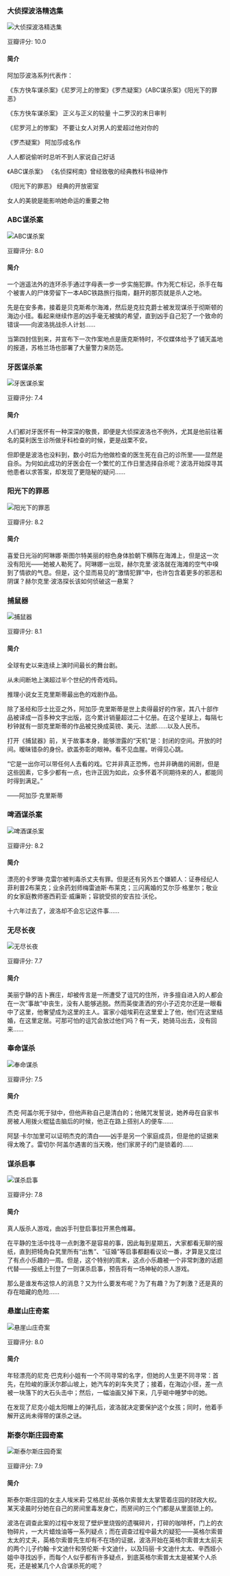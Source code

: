 ### 大侦探波洛精选集

![大侦探波洛精选集](https://img1.doubanio.com/view/subject/l/public/s29423727.jpg)

豆瓣评分: 10.0

#### 简介

阿加莎波洛系列代表作：

《东方快车谋杀案》《尼罗河上的惨案》《罗杰疑案》《ABC谋杀案》《阳光下的罪恶》

《东方快车谋杀案》 正义与正义的较量 十二罗汉的末日审判

《尼罗河上的惨案》 不要让女人对男人的爱超过他对你的

《罗杰疑案》 阿加莎成名作

人人都说偷听时总听不到人家说自己好话

《ABC谋杀案》 《名侦探柯南》曾经致敬的经典教科书级神作

《阳光下的罪恶》 经典的开放密室

女人的美貌是能影响她命运的重要之物



### ABC谋杀案

![ABC谋杀案](https://img3.doubanio.com/view/subject/l/public/s29699663.jpg)

豆瓣评分: 8.0

#### 简介

一个逍遥法外的连环杀手通过字母表一步一步实施犯罪。作为死亡标记，杀手在每个被害人的尸体旁留下一本ABC铁路旅行指南，翻开的那页就是杀人之地。

先是在安多弗，接着是贝克斯希尔海滩，然后是克拉克爵士被发现谋杀于彻斯顿的海边小径。看起来继续作恶的凶手毫无被擒的希望，直到凶手自己犯了一个致命的错误——向波洛挑战杀人计划……

当第四封信到来，并宣布下一次作案地点是唐克斯特时，不仅媒体给予了铺天盖地的报道，苏格兰场也部署了大量警力来防范。



### 牙医谋杀案

![牙医谋杀案](https://img1.doubanio.com/view/subject/l/public/s3052689.jpg)

豆瓣评分: 7.4

#### 简介

人们都对牙医怀有一种深深的敬畏，即便是大侦探波洛也不例外，尤其是他前往著名的莫利医生诊所做牙科检查的时候，更是战栗不安。

但即便是波洛也没料到，数小时后为他做检查的医生死在自己的诊所里——显然是自杀。为何如此成功的牙医会在一个繁忙的工作日里选择自杀呢？波洛开始探寻其他患者以求答案，却发现了更隐秘的疑问……



### 阳光下的罪恶

![阳光下的罪恶](https://img1.doubanio.com/view/subject/l/public/s1772257.jpg)

豆瓣评分: 8.2

#### 简介

喜爱日光浴的阿琳娜·斯图尔特美丽的棕色身体脸朝下横陈在海滩上，但是这一次没有阳光——她被人勒死了。阿琳娜一出现，赫尔克里·波洛就在海滩的空气中嗅到了情欲的气息。但是，这个显而易见的“激情犯罪”中，也许包含着更多的邪恶和阴谋？赫尔克里·波洛探长该如何侦破这一悬案？



### 捕鼠器

![捕鼠器](https://img3.doubanio.com/view/subject/l/public/s2614375.jpg)

豆瓣评分: 8.1

#### 简介

全球有史以来连续上演时间最长的舞台剧。

从未间断地上演超过半个世纪的传奇戏码。

推理小说女王克里斯蒂最出色的戏剧作品。

除了圣经和莎士比亚之外，阿加莎·克里斯蒂是世上卖得最好的作家，其八十部作品被译成一百多种文字出版，迄今累计销量超过二十亿册。在这个星球上，每隔七秒钟就有一部克里斯蒂的作品被兑换成英镑、美元、法郎……以及人民币。

打开《捕鼠器》前，关于故事本身，能够泄露的“天机”是：封闭的空间。开放的时间。暧昧错杂的身份。欲盖弥彰的眼神。看不见血腥。听得见心跳。

“它是一出你可以带任何人去看的戏。它并非真正恐怖，也并非确凿的闹剧，但是这些因素，它多少都有一点，也许正因为如此，众多怀着不同期待来的人，都能同时得到满足。”

——阿加莎·克里斯蒂



### 啤酒谋杀案

![啤酒谋杀案](https://img1.doubanio.com/view/subject/l/public/s2181908.jpg)

豆瓣评分: 8.2

#### 简介

漂亮的卡罗琳·克雷尔被判毒杀丈夫有罪。但是还有另外五个嫌颖人：证券经纪人菲利普2布莱克；业余药划师梅雷迪斯·布莱克；三闪离婚的艾尔莎·格里尔；敬业的女家庭教师塞西莉亚·威廉斯；容貌受损的安吉拉·沃伦。

十六年过去了，波洛却不会忘记这件事……



### 无尽长夜

![无尽长夜](https://img1.doubanio.com/view/subject/l/public/s3004239.jpg)

豆瓣评分: 7.7

#### 简介

美丽宁静的吉卜赛庄，却被传言是一所遭受了诅咒的住所，许多擅自进入的人都会在一次“事故”中丧生，没有人能够逃脱。然而英俊潇洒的穷小子迈克尔还是一眼看中了这里，他奢望成为这里的主人。富家小姐埃莉在这里爱上了他，他们在这里结婚，在这里定居。可那可怕的诅咒会放过他们吗？有一天，她骑马出去，没有回来……



### 奉命谋杀

![奉命谋杀](https://img1.doubanio.com/view/subject/l/public/s3295538.jpg)

豆瓣评分: 7.5

#### 简介

杰克·阿盖尔死于狱中，但他声称自己是清白的；他赌咒发誓说，她养母在自家书房被人用拨火棍猛击脑后的时候，他正在路上搭别人的便车……

阿瑟·卡尔加里可以证明杰克的清白——凶手是另一个家庭成员，但是他的证据来得太晚了。雷切尔·阿盖尔遇害的当天晚，他们家房子的门是锁着的……



### 谋杀启事

![谋杀启事](https://img3.doubanio.com/view/subject/l/public/s2963946.jpg)

豆瓣评分: 7.8

#### 简介

真人版杀人游戏，由凶手刊登启事拉开黑色帷幕。

在平静的生活中找寻一点刺激不是容易的事，因此每到星期五，大家都看无聊的报纸，直到把犄角旮旯里所有“出售”、“征婚”等启事都翻看议论一番，才算是又度过了有点小乐趣的一周。但是，这个特别的周末，这点小乐趣被一个非常刺激的话题代替——报纸上刊登了一则谋杀启事，预告将有一场神秘的杀人游戏。

那么是谁发布这惊人的消息？又为什么要发布呢？为了有趣？为了刺激？还是真的存在暗藏的危险……



### 悬崖山庄奇案

![悬崖山庄奇案](https://img1.doubanio.com/view/subject/l/public/s1881708.jpg)

豆瓣评分: 8.0

#### 简介

年轻漂亮的尼克·巴克利小姐有一个不同寻常的名字，但她的人生更不同寻常：首先，在险峻的康沃尔郡山坡上，她汽车的刹车失灵了；接着，在海边小径，差一点被一块落下的大石头击中；然后，一幅油画又掉下来，几乎砸中睡梦中的她。

在发现了尼克小姐太阳帽上的弹孔后，波洛就决定要保护这个女孩；同时，他着手解开这尚未得带的谋杀之谜。



### 斯泰尔斯庄园奇案

![斯泰尔斯庄园奇案](https://img3.doubanio.com/view/subject/l/public/s1953940.jpg)

豆瓣评分: 7.9

#### 简介

斯泰尔斯庄园的女主人埃米莉·艾格尼丝·英格尔索普太太掌管着庄园的财政大权。某天凌晨时分她在自己的房间里毒发身亡，而房间的三个门都是从里面锁上的。

波洛在调查此案的过程中发现了壁炉里烧毁的遗嘱碎片，打碎的咖啡杯，门上的衣物碎片，一大片蜡烛油等一系列疑点；而在调查过程中最大的疑犯——英格尔索普太太的丈夫，英格尔索普先生却有不在场的证据，波洛开始在英格尔索普太太前夫的两个儿子约翰·卡文迪什和劳伦斯·卡文迪什，以及玛丽·卡文迪什太太、辛西娅小姐中寻找凶手，而每个人似乎都有许多疑点，到底英格尔索普太太是被某个人杀死，还是被某几个人合谋杀死的呢？

